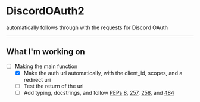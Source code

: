 # DiscordOAuth2
automatically follows through with the requests for Discord OAuth

***

## What I'm working on
- [ ] Making the main function
  - [x] Make the auth url automatically, with the client_id, scopes, and a redirect uri
  - [ ] Test the return of the url
  - [ ] Add typing, docstrings, and follow [PEPs](peps.python.org) [8](peps.python.org/pep-0008/), [257](peps.python.org/pep-0257/), [258](peps.python.org/pep-0258/), and [484](peps.python.org/pep-0484/)

